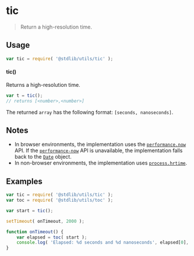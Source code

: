 # tic

> Return a high-resolution time.


<section class="usage">

## Usage

``` javascript
var tic = require( '@stdlib/utils/tic' );
```

#### tic()

Returns a high-resolution time.

``` javascript
var t = tic();
// returns [<number>,<number>]
```

The returned `array` has the following format: `[seconds, nanoseconds]`.

</section>

<!-- /.usage -->


<secton class="notes">

## Notes

* In browser environments, the implementation uses the [`performance.now`][performance-now] API. If the [`performance-now`][performance-now] API is unavailable, the implementation falls back to the [`Date`][date] object.
* In non-browser environments, the implementation uses [`process.hrtime`][process-hrtime].

</section>

<!-- /.notes -->


<section class="examples">

## Examples

``` javascript
var tic = require( '@stdlib/utils/tic' );
var toc = require( '@stdlib/utils/toc' );

var start = tic();

setTimeout( onTimeout, 2000 );

function onTimeout() {
    var elapsed = toc( start );
    console.log( 'Elapsed: %d seconds and %d nanoseconds', elapsed[0], elapsed[1] );
}
```

</section>

<!-- /.examples -->


<section class="links">

[performance-now]: https://developer.mozilla.org/en-US/docs/Web/API/Performance/now
[date]: https://developer.mozilla.org/en-US/docs/Web/JavaScript/Reference/Global_Objects/Date/now
[process-hrtime]: https://nodejs.org/api/process.html#process_process_hrtime_time

</section>

<!-- /.links -->
